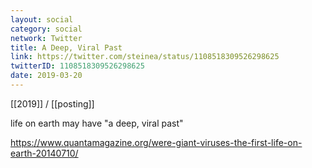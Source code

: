 ```yaml
---
layout: social
category: social
network: Twitter
title: A Deep, Viral Past
link: https://twitter.com/steinea/status/1108518309526298625
twitterID: 1108518309526298625
date: 2019-03-20
---
```


[[2019]] / [[posting]]

life on earth may have "a deep, viral past"

<https://www.quantamagazine.org/were-giant-viruses-the-first-life-on-earth-20140710/>

